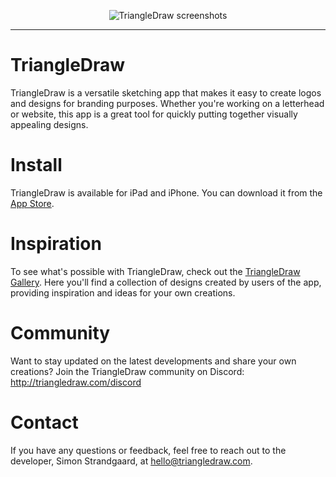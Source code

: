 <p align="center">
<img src="Source/Documentation/triangledraw_screenshots.png" alt="TriangleDraw screenshots"/>
</p>

---

# TriangleDraw

TriangleDraw is a versatile sketching app that makes it easy to create logos and designs for branding purposes. Whether you're working on a letterhead or website, this app is a great tool for quickly putting together visually appealing designs.

# Install

TriangleDraw is available for iPad and iPhone. You can download it from the [App Store](https://apps.apple.com/app/id1453533043).

# Inspiration

To see what's possible with TriangleDraw, check out the [TriangleDraw Gallery](https://github.com/triangledraw/TriangleDraw-Gallery). Here you'll find a collection of designs created by users of the app, providing inspiration and ideas for your own creations.

# Community

Want to stay updated on the latest developments and share your own creations? Join the TriangleDraw community on Discord: http://triangledraw.com/discord

# Contact

If you have any questions or feedback, feel free to reach out to the developer, Simon Strandgaard, at [hello@triangledraw.com](mailto:hello@triangledraw.com).
